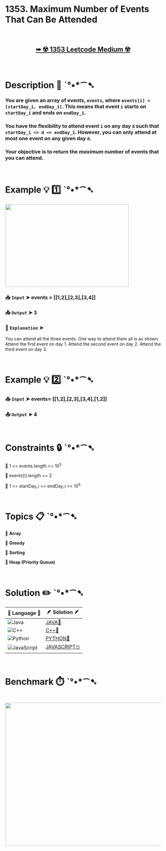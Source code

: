 # 1353. Maximum Number of Events That Can Be Attended

</br>

<h2 align="center"> 

<a href="https://leetcode.com/problems/maximum-number-of-events-that-can-be-attended/description/?envType=daily-question&envId=2025-07-07"><strong>➥ ☢️ 1353 Leetcode Medium ☢️ </strong></a>
</h2>

</br>

# Description 📜 ˋ°•*⁀➷

### You are given an array of events, `events`, where `events[i] = [startDay_i, endDay_i]`. This means that event `i` starts on `startDay_i` and ends on `endDay_i`.

### You have the flexibility to attend event `i` on any day `d` such that `startDay_i <= d <= endDay_i`. However, you can only attend at most one event on any given day `d`.

### Your objective is to return the *maximum* number of events that you can attend.

</br>

# Example 💡 1️⃣ ˋ°•*⁀➷

<img src="https://github.com/user-attachments/assets/30d29782-af09-4858-8236-771096cf816c" width="400" height="267"/>

  ### 📥 `Input`  ➤ events = [[1,2],[2,3],[3,4]]

  ### 📤 `Output`  ➤ 3

  ### 🔦 `Explanation`  ➤
You can attend all the three events.
One way to attend them all is as shown.
Attend the first event on day 1.
Attend the second event on day 2.
Attend the third event on day 3.

</br>

# Example 💡 2️⃣ ˋ°•*⁀➷

  ### 📥 `Input` ➤ events= [[1,2],[2,3],[3,4],[1,2]]

  ### 📤 `Output`  ➤ 4

</br>

# Constraints 🔒 ˋ°•*⁀➷

🔹 1 <= events.length <= 10<sup>5</sup> </br>

🔹 events[i].length == 2 </br>

🔹 1 <= startDay_i <= endDay_i <= 10<sup>5</sup> </br>

</br>

# Topics 📋 ˋ°•*⁀➷

🔸 **Array**  </br>

🔸 **Greedy**  </br>

🔸 **Sorting**  </br>

🔸 **Heap (Priority Queue)**  </br>

</br>

# Solution ✏️ ˋ°•*⁀➷

| 📒 Language 📒  | 🪶 Solution 🪶 |
| ------------- | ------------- |
|  ![Java](https://img.shields.io/badge/java-%23ED8B00.svg?style=for-the-badge&logo=openjdk&logoColor=white)  | [JAVA🍁]() |
|  ![C++](https://img.shields.io/badge/c++-%2300599C.svg?style=for-the-badge&logo=c%2B%2B&logoColor=white)  | [C++🎲]()  |
|  ![Python](https://img.shields.io/badge/python-3670A0?style=for-the-badge&logo=python&logoColor=ffdd54)    | [PYTHON🍰]() |
| ![JavaScript](https://img.shields.io/badge/javascript-%23323330.svg?style=for-the-badge&logo=javascript&logoColor=%23F7DF1E)   | [JAVASCRIPT☃️]() |

</br>

# Benchmark ⏱️ ˋ°•*⁀➷

<h1  align="center" >

<img src ="" width = "700px" height="462px" />

</h1>
